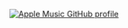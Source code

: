 [![Apple Music GitHub profile](https://music-profile.rayriffy.com/theme/dark.svg?uid=000413.0f46f885dd3c4aaf9b4a8f038e3d9bb1.0617)](https://github.com/rayriffy/apple-music-github-profile)
